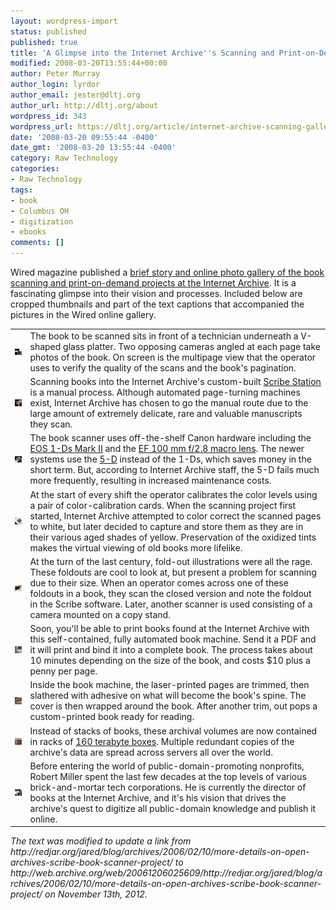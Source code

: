 ```yaml
---
layout: wordpress-import
status: published
published: true
title: 'A Glimpse into the Internet Archive''s Scanning and Print-on-Demand Operations'
modified: 2008-03-20T13:55:44+00:00
author: Peter Murray
author_login: lyrdor
author_email: jester@dltj.org
author_url: http://dltj.org/about
wordpress_id: 343
wordpress_url: https://dltj.org/article/internet-archive-scanning-gallery/
date: '2008-03-20 09:55:44 -0400'
date_gmt: '2008-03-20 13:55:44 -0400'
category: Raw Technology
categories:
- Raw Technology
tags:
- book
- Columbus OH
- digitization
- ebooks
comments: []
---
```

<p>Wired magazine published a <a href="http://web.archive.org/web/20080327082919/http://www.wired.com/entertainment/theweb/multimedia/2008/03/gallery_internet_archive" title="The Internet Archive Keeps Book-Scanning Free">brief story and online photo gallery of the book scanning and print-on-demand projects at the Internet Archive</a>.  It is a fascinating glimpse into their vision and processes.  Included below are cropped thumbnails and part of the text captions that accompanied the pictures in the Wired online gallery.</p>
<table>
<tr>
<td><a href="http://web.archive.org/web/20080327082919/http://www.wired.com/entertainment/theweb/multimedia/2008/03/gallery_internet_archive?slide=1&amp;slideView=2" title="The Internet Archive Keeps Book-Scanning Free"><img src="/assets/images/2008/03/01_internet_archive_46_t.jpg" alt=""/></a></td>
<td>The book to be scanned sits in front of a technician underneath a V-shaped glass platter. Two opposing cameras angled at each page take photos of the book. On screen is the multipage view that the operator uses to verify the quality of the scans and the book's pagination.</td>
</tr>
<tr>
<td><a href="http://web.archive.org/web/20080327082919/http://www.wired.com/entertainment/theweb/multimedia/2008/03/gallery_internet_archive?slide=2&amp;slideView=2" title="The Internet Archive Keeps Book-Scanning Free"><img src="/assets/images/2008/03/02_comp2_t.jpg" alt=""/></a></td>
<td>Scanning books into the Internet Archive's custom-built <a href="http://web.archive.org/web/20061206025609/http://redjar.org/jared/blog/archives/2006/02/10/more-details-on-open-archives-scribe-book-scanner-project/" title="the future is yesterday  &raquo; More details on Internet Archive&#8217;s Scribe Book Scanner Project">Scribe Station</a> is a manual process. Although automated page-turning machines exist, Internet Archive has chosen to go the manual route due to the large amount of extremely delicate, rare and valuable manuscripts they scan.</td>
</tr>
<tr>
<td><a href="http://web.archive.org/web/20080327082919/http://www.wired.com/entertainment/theweb/multimedia/2008/03/gallery_internet_archive?slide=3&amp;slideView=2" title="The Internet Archive Keeps Book-Scanning Free"><img src="/assets/images/2008/03/03_internet_archive_52_t.jpg" alt=""/></a></td>
<td>The book scanner uses off-the-shelf Canon hardware including the <a href="http://www.usa.canon.com/consumer/controller?act=ModelInfoAct&amp;fcategoryid=139&amp;modelid=10598" title="Canon Consumer Products">EOS 1-Ds Mark II</a> and the <a href="http://www.usa.canon.com/consumer/controller?act=ModelInfoAct&amp;fcategoryid=155&amp;modelid=7400" title="Canon Consumer Products">EF 100 mm f/2.8 macro lens</a>. The newer systems use the <a href="http://www.usa.canon.com/consumer/controller?act=ModelInfoAct&amp;fcategoryid=139&amp;modelid=11933" title="Canon Consumer Products">5-D</a> instead of the 1-Ds, which saves money in the short term. But, according to Internet Archive staff, the 5-D fails much more frequently, resulting in increased maintenance costs.</td>
</tr>
<tr>
<td><a href="http://web.archive.org/web/20080327082919/http://www.wired.com/entertainment/theweb/multimedia/2008/03/gallery_internet_archive?slide=4&amp;slideView=2" title="The Internet Archive Keeps Book-Scanning Free"><img src="/assets/images/2008/03/04_internet_archive_50_t.jpg" alt=""/></a></td>
<td>At the start of every shift the operator calibrates the color levels using a pair of color-calibration cards. When the scanning project first started, Internet Archive attempted to color correct the scanned pages to white, but later decided to capture and store them as they are in their various aged shades of yellow. Preservation of the oxidized tints makes the virtual viewing of old books more lifelike.</td>
</tr>
<tr>
<td><a href="http://web.archive.org/web/20080327082919/http://www.wired.com/entertainment/theweb/multimedia/2008/03/gallery_internet_archive?slide=5&amp;slideView=2" title="The Internet Archive Keeps Book-Scanning Free"><img src="/assets/images/2008/03/05_comp5_t.jpg" alt=""/></a></td>
<td>At the turn of the last century, fold-out illustrations were all the rage. These foldouts are cool to look at, but present a problem for scanning due to their size. When an operator comes across one of these foldouts in a book, they scan the closed version and note the foldout in the Scribe software. Later, another scanner is used consisting of a camera mounted on a copy stand.</td>
</tr>
<tr>
<td><a href="http://web.archive.org/web/20080327082919/http://www.wired.com/entertainment/theweb/multimedia/2008/03/gallery_internet_archive?slide=6&amp;slideView=2" title="The Internet Archive Keeps Book-Scanning Free"><img src="/assets/images/2008/03/06_internet_archive_14_t.jpg" alt=""/></a></td>
<td>Soon, you'll be able to print books found at the Internet Archive with this self-contained, fully automated book machine. Send it a PDF and it will print and bind it into a complete book. The process takes about 10 minutes depending on the size of the book, and costs $10 plus a penny per page.</td>
</tr>
<tr>
<td><a href="http://web.archive.org/web/20080327082919/http://www.wired.com/entertainment/theweb/multimedia/2008/03/gallery_internet_archive?slide=7&amp;slideView=2" title="The Internet Archive Keeps Book-Scanning Free"><img src="/assets/images/2008/03/07_comp3_t.jpg" alt=""/></a></td>
<td>Inside the book machine, the laser-printed pages are trimmed, then slathered with adhesive on what will become the book's spine. The cover is then wrapped around the book. After another trim, out pops a custom-printed book ready for reading.</td>
</tr>
<tr>
<td><a href="http://web.archive.org/web/20080327082919/http://www.wired.com/entertainment/theweb/multimedia/2008/03/gallery_internet_archive?slide=8&amp;slideView=2" title="The Internet Archive Keeps Book-Scanning Free"><img src="/assets/images/2008/03/08_comp1_t.jpg" alt=""/></a></td>
<td>Instead of stacks of books, these archival volumes are now contained in racks of <a href="http://web.archive.org/web/20100528151931/http://www.capricorn-tech.com:80/tbseries.php" title="http://www.capricorn-tech.com/tbseries.php">160 terabyte boxes</a>. Multiple redundant copies of the archive's data are spread across servers all over the world.</td>
</tr>
<tr>
<td><a href="http://web.archive.org/web/20080327082919/http://www.wired.com/entertainment/theweb/multimedia/2008/03/gallery_internet_archive?slide=9&amp;slideView=2" title="The Internet Archive Keeps Book-Scanning Free"><img src="/assets/images/2008/03/09_internet_archive_55_t.jpg" alt=""/></a></td>
<td>Before entering the world of public-domain-promoting nonprofits, Robert Miller spent the last few decades at the top levels of various brick-and-mortar tech corporations. He is currently the director of books at the Internet Archive, and it's his vision that drives the archive's quest to digitize all public-domain knowledge and publish it online.</td>
</tr>
</table>
<p style="padding:0;margin:0;font-style:italic;">The text was modified to update a link from http://redjar.org/jared/blog/archives/2006/02/10/more-details-on-open-archives-scribe-book-scanner-project/ to http://web.archive.org/web/20061206025609/http://redjar.org/jared/blog/archives/2006/02/10/more-details-on-open-archives-scribe-book-scanner-project/ on November 13th, 2012.</p>
